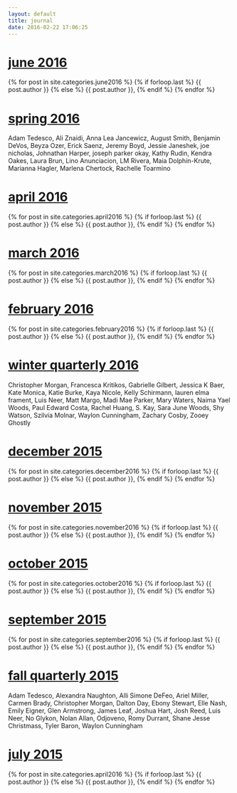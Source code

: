```yaml
---
layout: default
title: journal
date: 2016-02-22 17:06:25
---
```


<h1><b><a href="../june2016">june 2016</a></b></h1>
<div style="display: inline;"> 
{% for post in site.categories.june2016 %}
	{% if forloop.last %}
		{{ post.author }}
	{% else %}
		{{ post.author }}, 
	{% endif %}
{% endfor %}
</div>

<h1><b><a href="../spring2016">spring 2016</a></b></h1>
<div style="display: inline;"> Adam Tedesco, Ali Znaidi, Anna Lea Jancewicz, August Smith, Benjamin DeVos, Beyza Ozer, Erick Saenz, Jeremy Boyd, Jessie Janeshek, joe nicholas, Johnathan Harper, joseph parker okay, Kathy Rudin, Kendra Oakes, Laura Brun, Lino Anunciacion, LM Rivera, Maia Dolphin-Krute, Marianna Hagler, Marlena Chertock, Rachelle Toarmino
</div>

<h1><b><a href="../april2016">april 2016</a></b></h1>
<div style="display: inline;"> 
{% for post in site.categories.april2016 %}
	{% if forloop.last %}
		{{ post.author }}
	{% else %}
		{{ post.author }}, 
	{% endif %}
{% endfor %}
</div>

<h1><b><a href="../march2016">march 2016</a></b></h1>
<div style="display: inline;"> 
{% for post in site.categories.march2016 %}
	{% if forloop.last %}
		{{ post.author }}
	{% else %}
		{{ post.author }}, 
	{% endif %}
{% endfor %}
</div>

<h1><b><a href="../february2016">february 2016</a></b></h1>
<div style="display: inline;"> 
{% for post in site.categories.february2016 %}
	{% if forloop.last %}
		{{ post.author }}
	{% else %}
		{{ post.author }}, 
	{% endif %}
{% endfor %}
</div>

<h1><b><a href="../winter2016">winter quarterly 2016</a></b></h1>Christopher Morgan, Francesca Kritikos, Gabrielle Gilbert, Jessica K Baer, Kate Monica, Katie Burke, Kaya Nicole, Kelly Schirmann, lauren elma frament, Luis Neer, Matt Margo, Madi Mae Parker, Mary Waters, Naima Yael Woods, Paul Edward Costa, Rachel Huang, S. Kay, Sara June Woods, Shy Watson, Szilvia Molnar, Waylon Cunningham, Zachary Cosby, Zooey Ghostly

<h1><b><a href="../december2015">december 2015</a></b></h1>
<div style="display: inline;">
{% for post in site.categories.december2016 %}
	{% if forloop.last %}
		{{ post.author }}
	{% else %}
		{{ post.author }}, 
	{% endif %}
{% endfor %}
</div>

<h1><b><a href="../november2015">november 2015</a></b></h1>
<div style="display: inline;">
{% for post in site.categories.november2016 %}
	{% if forloop.last %}
		{{ post.author }}
	{% else %}
		{{ post.author }}, 
	{% endif %}
{% endfor %}
</div>

<h1><b><a href="../october2015">october 2015</a></b></h1>
<div style="display: inline;">
{% for post in site.categories.october2016 %}
	{% if forloop.last %}
		{{ post.author }}
	{% else %}
		{{ post.author }}, 
	{% endif %}
{% endfor %}
</div>
           
<h1><b><a href="../september2015">september 2015</a></b></h1>
<div style="display: inline;">
{% for post in site.categories.september2016 %}
	{% if forloop.last %}
		{{ post.author }}
	{% else %}
		{{ post.author }}, 
	{% endif %}
{% endfor %}
</div>
            
<h1><b><a href="../fall2015">fall quarterly 2015</a></b></h1>Adam Tedesco, Alexandra Naughton, Alli Simone DeFeo, Ariel Miller, Carmen Brady, Christopher Morgan, Dalton Day, Ebony Stewart, Elle Nash, Emily Eigner, Glen Armstrong, James Leaf, Joshua Hart, Josh Reed, Luis Neer, No Glykon, Nolan Allan, Odjoveno, Romy Durrant, Shane Jesse Christmass, Tyler Baron, Waylon Cunningham

<h1><b><a href="../july2015">july 2015</a></b></h1>
<div style="display: inline;">
{% for post in site.categories.april2016 %}
	{% if forloop.last %}
		{{ post.author }}
	{% else %}
		{{ post.author }}, 
	{% endif %}
{% endfor %}
</div>